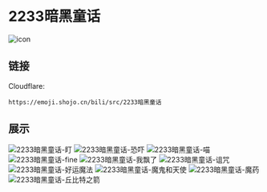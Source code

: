 # 2233暗黑童话
![icon](https://emoji.shojo.cn/bili/src/2233暗黑童话/icon.png)
## 链接
Cloudflare:
```
https://emoji.shojo.cn/bili/src/2233暗黑童话
```
## 展示
![2233暗黑童话-盯](https://emoji.shojo.cn/bili/src/2233暗黑童话/2233暗黑童话-盯.png)
![2233暗黑童话-恐吓](https://emoji.shojo.cn/bili/src/2233暗黑童话/2233暗黑童话-恐吓.png)
![2233暗黑童话-喵](https://emoji.shojo.cn/bili/src/2233暗黑童话/2233暗黑童话-喵.png)
![2233暗黑童话-fine](https://emoji.shojo.cn/bili/src/2233暗黑童话/2233暗黑童话-fine.png)
![2233暗黑童话-我飘了](https://emoji.shojo.cn/bili/src/2233暗黑童话/2233暗黑童话-我飘了.png)
![2233暗黑童话-诅咒](https://emoji.shojo.cn/bili/src/2233暗黑童话/2233暗黑童话-诅咒.png)
![2233暗黑童话-好运魔法](https://emoji.shojo.cn/bili/src/2233暗黑童话/2233暗黑童话-好运魔法.png)
![2233暗黑童话-魔鬼和天使](https://emoji.shojo.cn/bili/src/2233暗黑童话/2233暗黑童话-魔鬼和天使.png)
![2233暗黑童话-魔药](https://emoji.shojo.cn/bili/src/2233暗黑童话/2233暗黑童话-魔药.png)
![2233暗黑童话-丘比特之箭](https://emoji.shojo.cn/bili/src/2233暗黑童话/2233暗黑童话-丘比特之箭.png)
